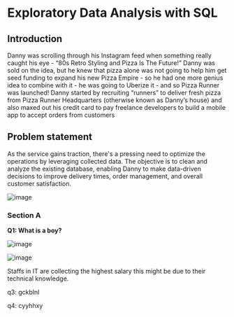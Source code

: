 # Exploratory Data Analysis with SQL
## Introduction
Danny was scrolling through his Instagram feed when something really caught his eye - “80s Retro Styling and Pizza Is The Future!” Danny was sold on the idea, but he knew that pizza alone was not going to help him get seed funding to expand his new Pizza Empire - so he had one more genius idea to combine with it - he was going to Uberize it - and so Pizza Runner was launched! Danny started by recruiting “runners” to deliver fresh pizza from Pizza Runner Headquarters (otherwise known as Danny’s house) and also maxed out his credit card to pay freelance developers to build a mobile app to accept orders from customers
## Problem statement
As the service gains traction, there's a pressing need to optimize the operations by leveraging collected data. The objective is to clean and analyze the existing database, enabling Danny to make data-driven decisions to improve delivery times, order management, and overall customer satisfaction.

![image](https://github.com/Taofik06/Training/assets/123642327/07226b2f-6eec-4a3c-892e-0a240b77217a)

### Section A
**Q1: What is a boy?**

![image](https://github.com/Taofik06/Training/assets/123642327/085fb4c3-be51-417c-bcbb-59f25a39dc65)

![image](https://github.com/Taofik06/Training/assets/123642327/6fbff622-c795-4b53-bf17-401d6bbb05e7)

Staffs in IT are collecting the highest salary this might be due to their technical knowledge.

q3: gckblnl

q4: cyyhhxy

